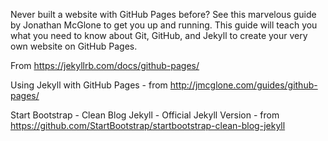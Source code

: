 
Never built a website with GitHub Pages before? See this marvelous guide by Jonathan McGlone to get you up and running. This guide will teach you what you need to know about Git, GitHub, and Jekyll to create your very own website on GitHub Pages.

From <https://jekyllrb.com/docs/github-pages/> 



Using Jekyll with GitHub Pages - from http://jmcglone.com/guides/github-pages/



Start Bootstrap - Clean Blog Jekyll - Official Jekyll Version - from https://github.com/StartBootstrap/startbootstrap-clean-blog-jekyll